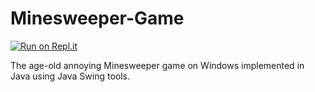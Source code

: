 # Minesweeper-Game

[![Run on Repl.it](https://repl.it/badge/github/rmodi6/Minesweeper-Game)](https://repl.it/@rmodi6/Minesweeper-Game)

The age-old annoying Minesweeper game on Windows implemented in Java using Java Swing tools.
